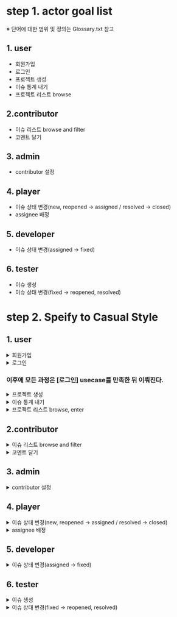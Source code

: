 
# step 1. actor goal list
※ 단어에 대한 범위 및 정의는 Glossary.txt 참고
## 1. user
* 회원가입
* 로그인
* 프로젝트 생성
* 이슈 통계 내기
* 프로젝트 리스트 browse

## 2.contributor
* 이슈 리스트 browse and filter
* 코멘트 달기
  
## 3. admin
* contributor 설정
  
## 4. player
* 이슈 상태 변경(new, reopened -> assigned / resolved -> closed)
* assignee 배정
  
## 5. developer
* 이슈 상태 변경(assigned -> fixed)
  
## 6. tester
* 이슈 생성
* 이슈 상태 변경(fixed -> reopened, resolved)

# step 2. Speify to Casual Style
## 1. user
<details>
<summary>회원가입</summary>
  <ul>
    <li>Main Scenario</li>
    <p>
      1. 유저가 회원가입을 클릭하면 회원가입하는 장면으로 넘어간다. <br>
      2. 유저는 회원 가입 창에서 아이디랑 비밀번호를 입력한다. <br>
      3. 유저가 회원가입 완료 버튼을 누르면, 회원 가입이 된다. <br>
      (4. 가능하면 완료된 후, 로그인 창으로 다시 넘어간다) 
    </p>
    <li>Alternate Scenarios</li>
    <p>
      1-1. 회원 가입 장면으로 전환되지 않은 경우, 유저는 다시 회원가입을 클릭한다. <br>
      3-1. 유저가 입력한 정보가 검증에 실패할 경우, 재입력을 받는다. <br>
     (4-1) 회원가입이 끝나고 로그인 화면으로 넘어가지 않을 경우, 홈버튼을 따로 마련해 초기 화면으로 넘어갈 수 있도록 한다.
    </p>
    <li>Test</li>
      <p> 1) Boss Test </p>
      <p>
      boss test 해보기
      </p>
      <p> 2) EBP Test </p>
      <p>
      EBP test 해보기
      </p>
      <p> 3) Size Test </p>
      <p>
      Size test 해보기
      </p>
  </ul>
</details>

<details>
<summary>로그인</summary>
  <ul>
    <li>Main Scenario</li>
    <p>
      1. 사용자는 계정 정보를 입력한다. <br>
      2. 로그인 버튼을 누르면 다음 화면으로 변경된다.
    </p>
    <li>Alternate Scenarios</li>
    <p>
      2-1. 입력 정보가 검증에 실패할 경우, 로그인 실패를 알려준다.
    </p>
    <li>Test</li>
      <p> 1) Boss Test </p>
      <p>
      boss test 해보기
      </p>
      <p> 2) EBP Test </p>
      <p>
      EBP test 해보기
      </p>
      <p> 3) Size Test </p>
      <p>
      Size test 해보기
      </p>
  </ul>
</details>

### 이후에 모든 과정은 [로그인] usecase를 만족한 뒤 이뤄진다. ###

<details>
<summary>프로젝트 생성</summary>
<ul>
    <li>Main Scenario</li>
    <p>
      1. 유저는 프로젝트 생성을 클릭한다. <br>
      2. 팝업 창에(변경 가능) 프로젝트 정보들을 입력한다. <br>
      3. 유저는 모든 정보 입력을 완료하면, 프로젝트 생성 완료를 눌러 새 프로젝트를 만든다. 
    </p>
    <li>Alternate Scenarios</li>
    <p>
      3-1. 필수 정보들을 입력하지 않으면, 프로젝트 생성 완료가 되지 않는다.
    </p>
    <li>Test</li>
      <p> 1) Boss Test </p>
      <p>
      boss test 해보기
      </p>
      <p> 2) EBP Test </p>
      <p>
      EBP test 해보기
      </p>
      <p> 3) Size Test </p>
      <p>
      Size test 해보기
      </p>
  </ul>
</details>

<details>
<summary>이슈 통계 내기</summary>
<ul>
    <li>Main Scenario-1</li>
    <p>
      1. 유저가 유저 상세 정보를 누른다 <br>
      2. 통계 리스트에서, 원하는 통계를 누른다 <br>
      3. 화면의 빈 공간에서 디폴트 값이 들어간 매개변수 설정 칸과 디폴트로 그려진 그래프가 나타난다. <br>
      4. 사용자는 매개변수 입력 칸에 새로운 값을 설정하여, 원하는 통계 정보를 볼 수 있다. 
    </p>
    <li>Alternate Scenarios-1</li>
    <p>
      2-1. 통계 리스트가 비어있는 경우 새로고침을 통해 다시 로딩한다. <br>
      4-1. 사용자가 매개변수 입력 칸을 비워두거나, 선택하지 않는 경우 디폴트 매개변수 값이 들어간다. 
    </p>
    <li>Main Scenario-2</li>
    <p>
      1. 유저가 통계를 보고자 하는 프로젝트를 클릭한다. <br>
      2. 유저는 프로젝트 내에서, 통계 확인 버튼을 누른다. <br>
      3. 새로 나타난 화면에는 통계 리스트가 존재하고, 통계 리스트 중 보고자 하는 통계를 누른다. <br>
      4. 화면의 빈 공간에서 디폴트 값이 들어간 매개변수 설정 칸과 디폴트로 그려진 그래프가 나타난다. <br>
      5. 사용자는 매개변수 입력 칸에 새로운 값을 설정하여, 원하는 통계 정보를 볼 수 있다. 
    </p>
    <li>Alternate Scenarios-2</li>

    <p>
      3-1. 통계 리스트가 비어있는 경우 새로고침을 통해 다시 로딩한다. <br>
      5-1. 사용자가 매개변수 입력 칸을 비워두거나, 선택하지 않는 경우 디폴트 매개변수 값이 들어간다. 
    </p>
    <li>Test</li>
      <p> 1) Boss Test </p>
      <p>
      boss test 해보기
      </p>
      <p> 2) EBP Test </p>
      <p>
      EBP test 해보기
      </p>
      <p> 3) Size Test </p>
      <p>
      Size test 해보기
      </p>
  </ul>
</details>

<details>
<summary>프로젝트 리스트 browse, enter</summary>
<ul>
    <li>Main Scenario</li>
    <p>
      1. 로그인한 유저는 자신이 contributor로 해당한 모든 프로젝트의 리스트를 볼 수 있다. <br>
      2. 프로젝트를 클릭하면, 해당 프로젝트로 화면이 바뀐다.
    </p>
    <li>Alternate Scenarios</li>
    <p>
     2-1. 해당 프로젝트로 이동이 되지 않는 경우, 다시 한번 프로젝트를 클릭한다.
    </p>
    <li>Test</li>
      <p> 1) Boss Test </p>
      <p>
      boss test 해보기
      </p>
      <p> 2) EBP Test </p>
      <p>
      EBP test 해보기
      </p>
      <p> 3) Size Test </p>
      <p>
      Size test 해보기
      </p>
  </ul>
</details>

## 2.contributor
<details>
<summary>이슈 리스트 browse and filter</summary>
<ul>
    <li>Main Scenario</li>
    <p>
      1. 프로젝트 내부에서, contributor는 이슈 리스트를 볼 수 있다. <br>
      2. contributor는 원하는 이슈를 찾기 위해 이슈에 대한 필터를 설정할 수 있다. <br>
      3. 필터 설정 후, 검색을 누르면 해당하는 이슈들만 모아놓은 이슈 리스트가 보여진다.
    </p>
    <li>Alternate Scenarios</li>
    <p>
      1.1, 3.1. 이슈가 하나도 업을 경우, 빈 리스트를 보게 된다.<br>
      2-1. 아무것도 설정하지 않은 경우, 디폴트로 모든 이슈를 보여준다.
    </p>
    <li>Test</li>
      <p> 1) Boss Test </p>
      <p>
      boss test 해보기
      </p>
      <p> 2) EBP Test </p>
      <p>
      EBP test 해보기
      </p>
      <p> 3) Size Test </p>
      <p>
      Size test 해보기
      </p>
  </ul>
</details>

<details>
<summary>코멘트 달기</summary>
<ul>
    <li>Main Scenario</li>
    <p>
      1. [프로젝트 browse enter] usecase를 통해 프로젝트에 들어간다.<br>
      2. 프로젝트에 들어간 contributor는 이슈 리스트에서 이슈를 클릭해서 이슈의 상세정보 및 이슈에 달린 코멘트를 확인할 수 있다.<br>
      3. contributor는 해당 이슈에 코멘트를 작성할 수 있다. 
    </p>
    <li>Alternate Scenarios</li>
    <p>
      3-1. 코멘트의 필수 정보를 채우지 않은 경우, 코멘트가 작성되지 않는다.
    </p>
    <li>Test</li>
      <p> 1) Boss Test </p>
      <p>
      boss test 해보기
      </p>
      <p> 2) EBP Test </p>
      <p>
      EBP test 해보기
      </p>
      <p> 3) Size Test </p>
      <p>
      Size test 해보기
      </p>
  </ul>
</details>

## 3. admin
<details>
<summary>contributor 설정</summary>
<ul>
    <li>Main Scenario</li>
    <p>
      1. 유저는 자신이 생성한 프로젝트(자신이 admin 권한을 갖는 프로젝트)에서 설정으로 들어간다<br>
      2. 검색을 통해 권한을 주고자 하는 유저를 찾을 수 있다. <br>
      3. tester, developer, player의 권한을 다른 유저에게 주거나 회수할 수 있다. <br>
      (의논 : 설정 버튼 따로 생성?)
    </p>
    <li>Alternate Scenarios</li>
    <p>
      2-1. 검색한 유저가 존재하지 않는 경우, 빈 리스트를 보게 된다. 
    </p>
    <li>Test</li>
      <p> 1) Boss Test </p>
      <p>
      boss test 해보기
      </p>
      <p> 2) EBP Test </p>
      <p>
      EBP test 해보기
      </p>
      <p> 3) Size Test </p>
      <p>
      Size test 해보기
      </p>
  </ul>
</details>

## 4. player
<details>
<summary>이슈 상태 변경(new, reopened -> assigned / resolved -> closed)</summary>
<ul>
    <li>Preconditions</li>
    <p>
      1. User는 하나 이상의 Project에 player로 등록되어 있어야 한다.<br>
      2.해당 Project에는 하나 이상의 issue가 존재해야 한다.
    </p>
    <li>Main Scenario</li>
    <p>
      1. User는 화면에 뜬 Proejct 목록 중에서, 자신이 developer authority를 가지고 있는 Project를 선택합니다.<br>
      2. User는 Project의 issue list 중에서 issue 하나를 선택합니다.<br>
      3. User는 issue 정보 창에서 '상태 변경' 버튼을 눌러서 issue의 상태를 fixed에서 reopened/resolved로 변경합니다.<br>
      4. 변경하는 issue 상태에 대한 확인창을 살펴본 후, User는 확인 버튼을 누릅니다.<br>
      5. User는 변경된 issue 정보를 확인합니다.
    </p>
    <li>Alternate Scenarios</li>
    <p> 
      1-1/4-1/7-1. 서버로부터 응답이 없을 경우, '인터넷 연결 오류' 메세지를 출력합니다.<br>
      5-1. new/reopened/resolve 상태가 아닌 issue의 상태를 변경하려는 경우, 오류 메세지를 출력합니다.<br>
      5-2. assigned/closed 외의 상태로 issue의 상태를 변경하려는 경우, 오류 메세지를 출력합니다.
    </p>
    <li>Test</li>
      <p> 1) Boss Test </p>
      <p>
      boss test 해보기
      </p>
      <p> 2) EBP Test </p>
      <p>
      EBP test 해보기
      </p>
      <p> 3) Size Test </p>
      <p>
      Size test 해보기
      </p>
  </ul>
</details>

<details>
<summary>assignee 배정</summary>
<ul>
    <li>Preconditions</li>
    <p>
      1. User는 하나 이상의 Project에 player로 등록되어 있어야 한다.<br>
      2. 해당 Project에 등록된 developer가 최소 한 명 이상이여야 한다.<br>
      3. 해당 Project에 등록된 issue가 최소 한 개 이상이여야 한다.
    </p>
    <li>Main Scenario</li>
    <p>
      1. User는 화면에 뜬 Proejct 목록 중에서, 자신이 player authority를 가지고 있는 Project를 선택합니다.<br>
      2. User는 Project의 issue list 중에서 issue 하나를 선택합니다.<br>
      3. User는 issue 정보 창에서 'assignee 배정' 버튼을 누릅니다.<br>
      4. User는 developer list 중에서 해당 issue의 assignee로 배정할 developer를 선택하고 'assignee 배정하기' 버튼을 누릅니다.<br>
      5. Issue 정보에서 선택한 developer가 assignee로 배정된 것을 확인합니다.
    </p>
    <li>Alternate Scenarios</li>
    <p> 
      8-1. 서버 상에 등록된 해당 프로젝트의 player/developer id와 매칭되는 id가 없을 경우, 권한 오류 메세지를 출력합니다.
    </p>
    <li>Test</li>
      <p> 1) Boss Test </p>
      <p>
      boss test 해보기
      </p>
      <p> 2) EBP Test </p>
      <p>
      EBP test 해보기
      </p>
      <p> 3) Size Test </p>
      <p>
      Size test 해보기
      </p>
  </ul>
</details>
  
## 5. developer
<details>
<summary>이슈 상태 변경(assigned -> fixed)</summary>
<ul>
    <li>Preconditions</li>
    <p>
      1. User는 하나 이상의 Project에 developer로 등록되어 있어야 한다.<br>
      2.해당 Project에는 하나 이상의 issue가 존재해야 한다.
    </p>
    <li>Main Scenario</li>
    <p>
      1. User는 화면에 뜬 Proejct 목록 중에서, 자신이 developer authority를 가지고 있는 Project를 선택합니다.<br>
      2. User는 Project의 issue list 중에서 issue 하나를 선택합니다.<br>
      3. User는 issue 정보 창에서 '상태 변경' 버튼을 눌러서 issue의 상태를 fixed에서 reopened/resolved로 변경합니다.<br>
      4. 변경하는 issue 상태에 대한 확인창을 살펴본 후, User는 확인 버튼을 누릅니다.<br>
      5. User는 변경된 issue 정보를 확인합니다.
    </p>
    <li>Alternate Scenarios</li>
    <p> 
      1-1/4-1/7-1. 서버로부터 응답이 없을 경우, '인터넷 연결 오류' 메세지를 출력합니다.<br>
      5-1. assigned 상태가 아닌 issue의 상태를 변경하려는 경우, 오류 메세지를 출력합니다.<br>
      5-2. fixed 외의 상태로 issue의 상태를 변경하려는 경우, 오류 메세지를 출력합니다.
    </p>
    <li>Test</li>
      <p> 1) Boss Test </p>
      <p>
      boss test 해보기
      </p>
      <p> 2) EBP Test </p>
      <p>
      EBP test 해보기
      </p>
      <p> 3) Size Test </p>
      <p>
      Size test 해보기
      </p>
  </ul>
</details>
  
## 6. tester
<details>
<summary>이슈 생성</summary>
<ul>
    <li>Preconditions</li>
    <p>
      1. User는 하나 이상의 Project에 tester로 등록되어 있어야 한다.
    </p>
    <li>Main Scenario</li>
    <p>
      1. User는 Proejct 목록 중에서, tester authority를 가지고 있는 Project를 선택합니다.<br>
      2. User는 Project 창에서 'issue 생성하기' 버튼을 누릅니다.<br>
      3. User는 issue 생성 창에서, issue name, description 등의 필요한 정보를 작성한 후, '생성하기' 버튼을 누릅니다.<br>
      4. 화면에서 새로 생성된 issue를 확인합니다
    </p>
    <li>Alternate Scenarios</li>
    <p> 
      2-1/3-1. 해당 프로젝트의 tester 권한이 없는 경우, 권한 오류 메세지를 출력합니다.
      3-2. 필요한 정보가 부족한 경우, 경고창을 띄웁니다.
    </p>
    <li>Test</li>
      <p> 1) Boss Test </p>
      <p>
      boss test 해보기
      </p>
      <p> 2) EBP Test </p>
      <p>
      EBP test 해보기
      </p>
      <p> 3) Size Test </p>
      <p>
      Size test 해보기
      </p>
  </ul>
</details>

<details>
<summary>이슈 상태 변경(fixed -> reopened, resolved)</summary>
<ul>
    <li>Preconditions</li>
    <p>
      1. User는 하나 이상의 Project에 tester로 등록되어 있어야 한다.<br>
      2.해당 Project에는 하나 이상의 issue가 존재해야 한다.
    </p>
    <li>Main Scenario</li>
    <p>
      1. User는 화면에 뜬 Proejct 목록 중에서, 자신이 tester authority를 가지고 있는 Project를 선택합니다.<br>
      2. User는 Project의 issue list 중에서 issue 하나를 선택합니다.<br>
      3. User는 issue 정보 창에서 '상태 변경' 버튼을 눌러서 issue의 상태를 fixed에서 reopened/resolved로 변경합니다.<br>
      4. 변경하는 issue 상태에 대한 확인창을 살펴본 후, User는 확인 버튼을 누릅니다.<br>
      5. User는 변경된 issue 정보를 확인합니다.
    </p>
    <li>Alternate Scenarios</li>
    <p> 
      1-1/4-1/7-1. 서버로부터 응답이 없을 경우, '인터넷 연결 오류' 메세지를 출력합니다.<br>
      5-1. fixed 상태가 아닌 issue의 상태를 변경하려는 경우, 오류 메세지를 출력합니다.<br>
      5-2. reopened/resolved 외의 상태로 issue의 상태를 변경하려는 경우, 오류 메세지를 출력합니다.
    </p>
    <li>Test</li>
      <p> 1) Boss Test </p>
      <p>
      boss test 해보기
      </p>
      <p> 2) EBP Test </p>
      <p>
      EBP test 해보기
      </p>
      <p> 3) Size Test </p>
      <p>
      Size test 해보기
      </p>
  </ul>
</details>

